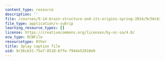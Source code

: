 ```yaml
---
content_type: resource
description: ''
file: /courses/9-14-brain-structure-and-its-origins-spring-2014/9c56cb3175a785186ffef944e52010e9_555139.srt
file_type: application/x-subrip
learning_resource_types: []
license: https://creativecommons.org/licenses/by-nc-sa/4.0/
ocw_type: OCWFile
resourcetype: Other
title: 3play caption file
uid: 9c56cb31-75a7-8518-6ffe-f944e52010e9
---
```

